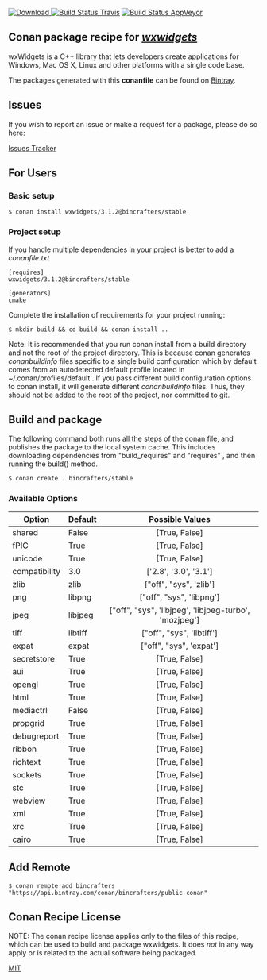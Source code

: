 [![Download](https://api.bintray.com/packages/bincrafters/public-conan/wxwidgets%3Abincrafters/images/download.svg) ](https://bintray.com/bincrafters/public-conan/wxwidgets%3Abincrafters/_latestVersion)
[![Build Status Travis](https://travis-ci.com/bincrafters/conan-wxwidgets.svg?branch=stable%2F3.1.2)](https://travis-ci.com/bincrafters/conan-wxwidgets)
[![Build Status AppVeyor](https://ci.appveyor.com/api/projects/status/github/bincrafters/conan-wxwidgets?branch=stable%2F3.1.2&svg=true)](https://ci.appveyor.com/project/bincrafters/conan-wxwidgets)

## Conan package recipe for [*wxwidgets*](https://www.wxwidgets.org/)

wxWidgets is a C++ library that lets developers create applications for Windows, Mac OS X, Linux and other platforms with a single code base.

The packages generated with this **conanfile** can be found on [Bintray](https://bintray.com/bincrafters/public-conan/wxwidgets%3Abincrafters).


## Issues

If you wish to report an issue or make a request for a package, please do so here:

[Issues Tracker](https://github.com/bincrafters/community/issues)


## For Users

### Basic setup

    $ conan install wxwidgets/3.1.2@bincrafters/stable

### Project setup

If you handle multiple dependencies in your project is better to add a *conanfile.txt*

    [requires]
    wxwidgets/3.1.2@bincrafters/stable

    [generators]
    cmake

Complete the installation of requirements for your project running:

    $ mkdir build && cd build && conan install ..

Note: It is recommended that you run conan install from a build directory and not the root of the project directory.  This is because conan generates *conanbuildinfo* files specific to a single build configuration which by default comes from an autodetected default profile located in ~/.conan/profiles/default .  If you pass different build configuration options to conan install, it will generate different *conanbuildinfo* files.  Thus, they should not be added to the root of the project, nor committed to git.


## Build and package

The following command both runs all the steps of the conan file, and publishes the package to the local system cache.  This includes downloading dependencies from "build_requires" and "requires" , and then running the build() method.

    $ conan create . bincrafters/stable


### Available Options
| Option        | Default | Possible Values  |
| ------------- |:----------------- |:------------:|
| shared      | False |  [True, False] |
| fPIC      | True |  [True, False] |
| unicode      | True |  [True, False] |
| compatibility      | 3.0 |  ['2.8', '3.0', '3.1'] |
| zlib      | zlib |  ["off", "sys", 'zlib'] |
| png      | libpng |  ["off", "sys", 'libpng'] |
| jpeg      | libjpeg |  ["off", "sys", 'libjpeg', 'libjpeg-turbo', 'mozjpeg'] |
| tiff      | libtiff |  ["off", "sys", 'libtiff'] |
| expat      | expat |  ["off", "sys", 'expat'] |
| secretstore      | True |  [True, False] |
| aui      | True |  [True, False] |
| opengl      | True |  [True, False] |
| html      | True |  [True, False] |
| mediactrl      | False |  [True, False] |
| propgrid      | True |  [True, False] |
| debugreport      | True |  [True, False] |
| ribbon      | True |  [True, False] |
| richtext      | True |  [True, False] |
| sockets      | True |  [True, False] |
| stc      | True |  [True, False] |
| webview      | True |  [True, False] |
| xml      | True |  [True, False] |
| xrc      | True |  [True, False] |
| cairo      | True |  [True, False] |


## Add Remote

    $ conan remote add bincrafters "https://api.bintray.com/conan/bincrafters/public-conan"


## Conan Recipe License

NOTE: The conan recipe license applies only to the files of this recipe, which can be used to build and package wxwidgets.
It does *not* in any way apply or is related to the actual software being packaged.

[MIT](https://github.com/bincrafters/conan-wxwidgets/blob/stable/3.1.2/LICENSE.md)

